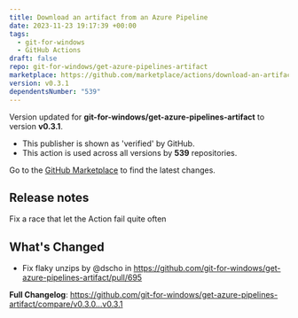 ```yaml
---
title: Download an artifact from an Azure Pipeline
date: 2023-11-23 19:17:39 +00:00
tags:
  - git-for-windows
  - GitHub Actions
draft: false
repo: git-for-windows/get-azure-pipelines-artifact
marketplace: https://github.com/marketplace/actions/download-an-artifact-from-an-azure-pipeline
version: v0.3.1
dependentsNumber: "539"
---
```



Version updated for **git-for-windows/get-azure-pipelines-artifact** to version **v0.3.1**.
- This publisher is shown as 'verified' by GitHub.
- This action is used across all versions by **539** repositories.

Go to the [GitHub Marketplace](https://github.com/marketplace/actions/download-an-artifact-from-an-azure-pipeline) to find the latest changes.

## Release notes

Fix a race that let the Action fail quite often

## What's Changed
* Fix flaky unzips by @dscho in https://github.com/git-for-windows/get-azure-pipelines-artifact/pull/695

**Full Changelog**: https://github.com/git-for-windows/get-azure-pipelines-artifact/compare/v0.3.0...v0.3.1

